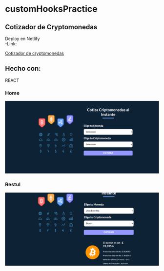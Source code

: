 # customHooksPractice

## Cotizador de Cryptomonedas
Deploy en Netlify      
-Link:  

[Cotizador de cryptomonedas ](criptomoneyapp.netlify.app)  

## Hecho con:
REACT 

### Home
![](src/assets/criptoconverter.png)

### Restul
![](src/assets/criptoconverter2.png)




